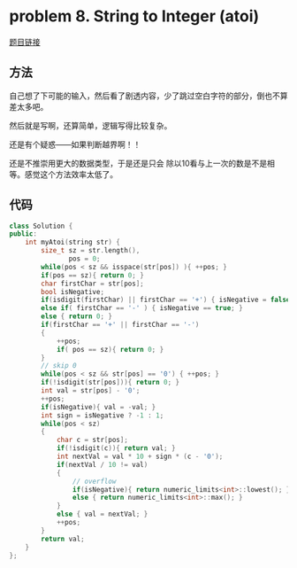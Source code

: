 # problem 8. String to Integer (atoi)

[题目链接](https://leetcode.com/problems/string-to-integer-atoi/)

## 方法

自己想了下可能的输入，然后看了剧透内容，少了跳过空白字符的部分，倒也不算差太多吧。

然后就是写啊，还算简单，逻辑写得比较复杂。

还是有个疑惑——如果判断越界啊！！ 

还是不推崇用更大的数据类型，于是还是只会 除以10看与上一次的数是不是相等。感觉这个方法效率太低了。

## 代码

```C++
class Solution {
public:
    int myAtoi(string str) {
        size_t sz = str.length(),
               pos = 0;
        while(pos < sz && isspace(str[pos]) ){ ++pos; }
        if(pos == sz){ return 0; }
        char firstChar = str[pos];
        bool isNegative;
        if(isdigit(firstChar) || firstChar == '+') { isNegative = false; }
        else if( firstChar == '-' ) { isNegative == true; }
        else { return 0; }
        if(firstChar == '+' || firstChar == '-') 
        { 
            ++pos; 
            if( pos == sz){ return 0; }
        }
        // skip 0
        while(pos < sz && str[pos] == '0') { ++pos; }
        if(!isdigit(str[pos])){ return 0; }
        int val = str[pos] - '0';
        ++pos;
        if(isNegative){ val = -val; }
        int sign = isNegative ? -1 : 1; 
        while(pos < sz)
        {
            char c = str[pos];
            if(!isdigit(c)){ return val; }
            int nextVal = val * 10 + sign * (c - '0');
            if(nextVal / 10 != val)
            {
                // overflow
                if(isNegative){ return numeric_limits<int>::lowest(); }
                else { return numeric_limits<int>::max(); }
            }
            else { val = nextVal; }
            ++pos;
        }
        return val;
    }
};
```